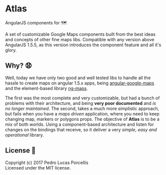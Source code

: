 # Atlas
AngularJS components for 🗺

A set of customizable Google Maps components built from the best ideas and concepts of other fine maps libs.
Compatible with any version above AngularJS 1.5.5, as this version introduces the component feature and all it's glory.

## Why? :anguished:

Well, today we have only two good and well tested libs to handle all the hassle to create maps on angular 1.5.x apps, being [angular-google-maps](https://github.com/angular-ui/angular-google-maps) and the element-based library [ng-maps](https://github.com/allenhwkim/angularjs-google-maps).

The first was the most complete and very customizable, but had a bunch of problems with their architecture,  and being __very poor documented__ and _is no longer maintained_. The second, takes a much more simplistic approach, but fails when you have a _maps driven_ application, where you need to keep changing map, markers or polygons props. The objective of __Atlas__ is to be a mix of both worlds. Using a component-based architecture and listen for changes on the bindings that receive, so it deliver a very _simple, easy and operational_ library. 

## License :hammer:
Copyright (c) 2017 Pedro Lucas Porcellis  
Licensed under the MIT license.
